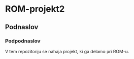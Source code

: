 # ROM-projekt2
## Podnaslov
### Podpodnaslov
V tem repozitoriju se nahaja projekt, ki ga delamo pri ROM-u.
